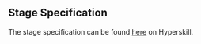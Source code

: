 ## Stage Specification

The stage specification can be found [here](https://hyperskill.org/projects/50/stages/272/implement) on Hyperskill.